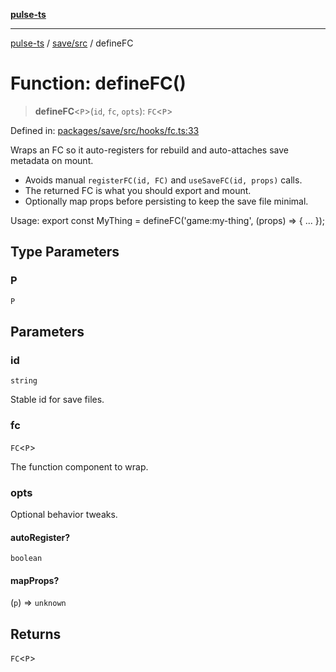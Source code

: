 [**pulse-ts**](../../../README.md)

***

[pulse-ts](../../../README.md) / [save/src](../README.md) / defineFC

# Function: defineFC()

> **defineFC**\<`P`\>(`id`, `fc`, `opts`): `FC`\<`P`\>

Defined in: [packages/save/src/hooks/fc.ts:33](https://github.com/jlehett/pulse-ts/blob/d786433c7cb88fe7c30a7029f46dff58815931cc/packages/save/src/hooks/fc.ts#L33)

Wraps an FC so it auto-registers for rebuild and auto-attaches save metadata on mount.

- Avoids manual `registerFC(id, FC)` and `useSaveFC(id, props)` calls.
- The returned FC is what you should export and mount.
- Optionally map props before persisting to keep the save file minimal.

Usage:
  export const MyThing = defineFC('game:my-thing', (props) => { ... });

## Type Parameters

### P

`P`

## Parameters

### id

`string`

Stable id for save files.

### fc

`FC`\<`P`\>

The function component to wrap.

### opts

Optional behavior tweaks.

#### autoRegister?

`boolean`

#### mapProps?

(`p`) => `unknown`

## Returns

`FC`\<`P`\>
